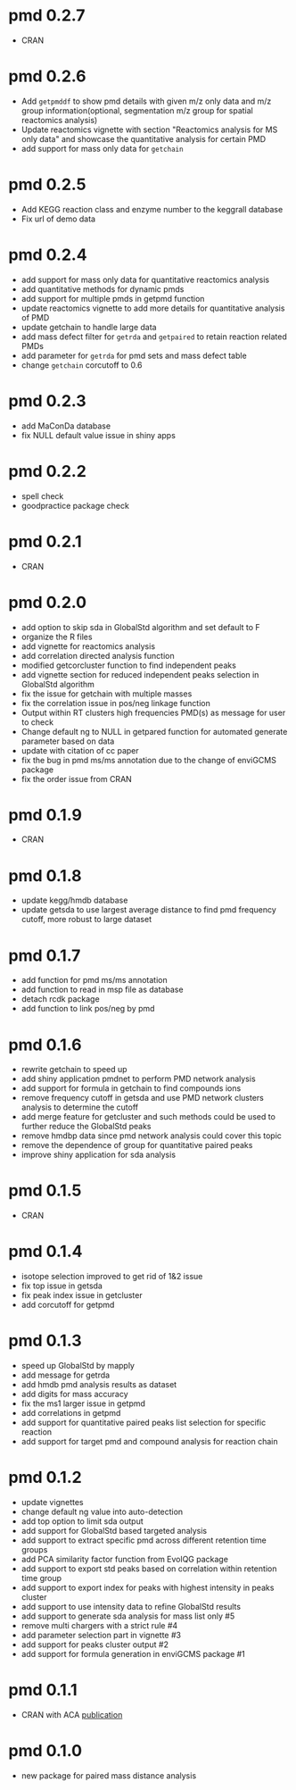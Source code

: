 # pmd 0.2.7

- CRAN

# pmd 0.2.6

- Add `getpmddf` to show pmd details with given m/z only data and m/z group information(optional, segmentation m/z group for spatial reactomics analysis)
- Update reactomics vignette with section "Reactomics analysis for MS only data" and showcase the quantitative analysis for certain PMD
- add support for mass only data for `getchain`

# pmd 0.2.5

- Add KEGG reaction class and enzyme number to the keggrall database
- Fix url of demo data

# pmd 0.2.4

- add support for mass only data for quantitative reactomics analysis
- add quantitative methods for dynamic pmds
- add support for multiple pmds in getpmd function
- update reactomics vignette to add more details for quantitative analysis of PMD
- update getchain to handle large data
- add mass defect filter for `getrda` and `getpaired` to retain reaction related PMDs
- add parameter for `getrda` for pmd sets and mass defect table
- change `getchain` corcutoff to 0.6

# pmd 0.2.3

- add MaConDa database
- fix NULL default value issue in shiny apps

# pmd 0.2.2

- spell check
- goodpractice package check

# pmd 0.2.1

- CRAN

# pmd 0.2.0

- add option to skip sda in GlobalStd algorithm and set default to F
- organize the R files
- add vignette for reactomics analysis
- add correlation directed analysis function
- modified getcorcluster function to find independent peaks
- add vignette section for reduced independent peaks selection in GlobalStd algorithm
- fix the issue for getchain with multiple masses
- fix the correlation issue in pos/neg linkage function
- Output within RT clusters high frequencies PMD(s) as message for user to check
- Change default ng to NULL in getpared function for automated generate parameter based on data
- update with citation of cc paper
- fix the bug in pmd ms/ms annotation due to the change of enviGCMS package
- fix the order issue from CRAN

# pmd 0.1.9

- CRAN

# pmd 0.1.8

- update kegg/hmdb database
- update getsda to use largest average distance to find pmd frequency cutoff, more robust to large dataset

# pmd 0.1.7

- add function for pmd ms/ms annotation
- add function to read in msp file as database
- detach rcdk package
- add function to link pos/neg by pmd

# pmd 0.1.6

- rewrite getchain to speed up
- add shiny application pmdnet to perform PMD network analysis
- add support for formula in getchain to find compounds ions
- remove frequency cutoff in getsda and use PMD network clusters analysis to determine the cutoff
- add merge feature for getcluster and such methods could be used to further reduce the GlobalStd peaks
- remove hmdbp data since pmd network analysis could cover this topic
- remove the dependence of group for quantitative paired peaks
- improve shiny application for sda analysis

# pmd 0.1.5

- CRAN

# pmd 0.1.4

- isotope selection improved to get rid of 1&2 issue 
- fix top issue in getsda
- fix peak index issue in getcluster
- add corcutoff for getpmd

# pmd 0.1.3

- speed up GlobalStd by mapply
- add message for getrda
- add hmdb pmd analysis results as dataset
- add digits for mass accuracy
- fix the ms1 larger issue in getpmd
- add correlations in getpmd
- add support for quantitative paired peaks list selection for specific reaction
- add support for target pmd and compound analysis for reaction chain

# pmd 0.1.2

- update vignettes
- change default ng value into auto-detection
- add top option to limit sda output
- add support for GlobalStd based targeted analysis
- add support to extract specific pmd across different retention time groups
- add PCA similarity factor function from EvolQG package
- add support to export std peaks based on correlation within retention time group
- add support to export index for peaks with highest intensity in peaks cluster
- add support to use intensity data to refine GlobalStd results
- add support to generate sda analysis for mass list only #5
- remove multi chargers with a strict rule #4
- add parameter selection part in vignette #3
- add support for peaks cluster output #2
- add support for formula generation in enviGCMS package #1

# pmd 0.1.1

- CRAN with ACA [publication](https://doi.org/10.1016/j.aca.2018.10.062)

# pmd 0.1.0

- new package for paired mass distance analysis
